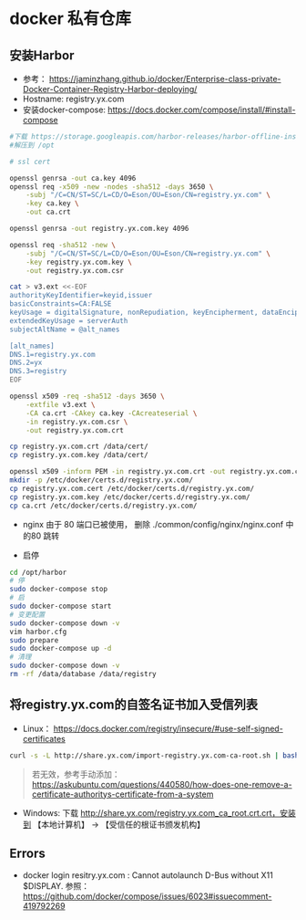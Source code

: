 # docker 私有仓库

## 安装Harbor

* 参考： https://jaminzhang.github.io/docker/Enterprise-class-private-Docker-Container-Registry-Harbor-deploying/
* Hostname: registry.yx.com
* 安装docker-compose: https://docs.docker.com/compose/install/#install-compose
```bash
#下载 https://storage.googleapis.com/harbor-releases/harbor-offline-installer-v1.5.4.tgz
#解压到 /opt

# ssl cert

openssl genrsa -out ca.key 4096
openssl req -x509 -new -nodes -sha512 -days 3650 \
    -subj "/C=CN/ST=SC/L=CD/O=Eson/OU=Eson/CN=registry.yx.com" \
    -key ca.key \
    -out ca.crt

openssl genrsa -out registry.yx.com.key 4096

openssl req -sha512 -new \
    -subj "/C=CN/ST=SC/L=CD/O=Eson/OU=Eson/CN=registry.yx.com" \
    -key registry.yx.com.key \
    -out registry.yx.com.csr 

cat > v3.ext <<-EOF
authorityKeyIdentifier=keyid,issuer
basicConstraints=CA:FALSE
keyUsage = digitalSignature, nonRepudiation, keyEncipherment, dataEncipherment
extendedKeyUsage = serverAuth 
subjectAltName = @alt_names

[alt_names]
DNS.1=registry.yx.com
DNS.2=yx
DNS.3=registry
EOF

openssl x509 -req -sha512 -days 3650 \
    -extfile v3.ext \
    -CA ca.crt -CAkey ca.key -CAcreateserial \
    -in registry.yx.com.csr \
    -out registry.yx.com.crt

cp registry.yx.com.crt /data/cert/
cp registry.yx.com.key /data/cert/     

openssl x509 -inform PEM -in registry.yx.com.crt -out registry.yx.com.cert
mkdir -p /etc/docker/certs.d/registry.yx.com/
cp registry.yx.com.cert /etc/docker/certs.d/registry.yx.com/
cp registry.yx.com.key /etc/docker/certs.d/registry.yx.com/
cp ca.crt /etc/docker/certs.d/registry.yx.com/

```

* nginx
由于 80 端口已被使用， 删除 ./common/config/nginx/nginx.conf 中的80 跳转

* 启停

``` bash
cd /opt/harbor
# 停
sudo docker-compose stop
# 启
sudo docker-compose start
# 变更配置
sudo docker-compose down -v
vim harbor.cfg
sudo prepare
sudo docker-compose up -d
# 清理
sudo docker-compose down -v
rm -rf /data/database /data/registry
```

## 将registry.yx.com的自签名证书加入受信列表

* Linux： https://docs.docker.com/registry/insecure/#use-self-signed-certificates

``` bash
curl -s -L http://share.yx.com/import-registry.yx.com-ca-root.sh | bash
```

> 若无效，参考手动添加：https://askubuntu.com/questions/440580/how-does-one-remove-a-certificate-authoritys-certificate-from-a-system

* Windows: 下载 http://share.yx.com/registry.yx.com_ca_root.crt.crt，安装到 【本地计算机】 -> 【受信任的根证书颁发机构】


## Errors

* docker login resitry.yx.com : Cannot autolaunch D-Bus without X11 $DISPLAY. 参照： https://github.com/docker/compose/issues/6023#issuecomment-419792269

``` bash

```